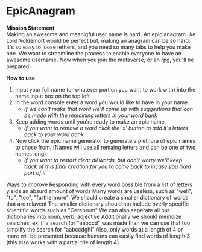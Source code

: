 # EpicAnagram
**Mission Statement**<br>
Making an awesome and meanigful user name is hard. An epic anagram like Lord Voldemort would be perfect but, making an anagram can be so hard.
It's so easy to loose lettters, and you need so many tabs to help you make one.
We want to streamline the process to enable everyone to have an awesome username. Now when you join the metaverse, or an rpg, you'll be prepared.

**How to use**
1. Input your full name (or whatever portion you want to work with) into the name input box on the top left
2. In the word console enter a word you would like to have in your name.
    - *If we can't make that word we'll come up with suggestions that can be made with the remaining letters in your word bank*
3. Keep adding words until you're ready to make an epic name.
    - *If you want to remove a word click the 'x' button to add it's letters back to your word bank*
4. Now click the epic name generator to generate a plethora of epic names to chose from. (Names will use all remaing letters and can be one or two names long)
    - *If you want to restart clear all words, but don't worry we'll keep track of this final creation for you to come back to incase you liked part of it*

Ways to improve
Responding with every word possible from a list of letters yields an absurd amount of words
Many words are useless, such as "well", "to", "too", "furthermore".
We should create a smaller dictionary of words that are relavent
The smaller dictionary should not include overly specific scientific words such as "Cerebrum"
We can also seperate all our dictionaries into noun, verb, adjective
Additionally we should memoize searches. ex. if a search for "aabccd" was made than we can use that too simplify the search for "aabccdghi"
Also, only words at a length of 4 or more will be presented because humans can easily find words of length 3 (this also works with a partial trie of length 4)

